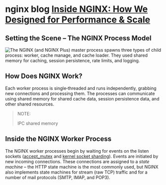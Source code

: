 # nginx blog [Inside NGINX: How We Designed for Performance & Scale](https://www.nginx.com/blog/inside-nginx-how-we-designed-for-performance-scale/)

## Setting the Scene – The NGINX Process Model

![The NGINX (and NGINX Plus) master process spawns three types of child process: worker, cache manage, and cache loader. They used shared memory for caching, session persistence, rate limits, and logging.](https://www.nginx.com/wp-content/uploads/2015/06/infographic-Inside-NGINX_process-model.png)



## How Does NGINX Work?

Each worker process is single‑threaded and runs independently, grabbing new connections and processing them. The processes can communicate using shared memory for shared cache data, session persistence data, and other shared resources.

> NOTE: 
>
> IPC shared memory

## Inside the NGINX Worker Process

The NGINX worker processes begin by waiting for events on the listen sockets ([accept_mutex](https://nginx.org/en/docs/ngx_core_module.html#accept_mutex) and [kernel socket sharding](https://www.nginx.com/blog/socket-sharding-nginx-release-1-9-1/)). Events are initiated by new incoming connections. These connections are assigned to a *state machine* – the HTTP state machine is the most commonly used, but NGINX also implements state machines for stream (raw TCP) traffic and for a number of mail protocols (SMTP, IMAP, and POP3).

